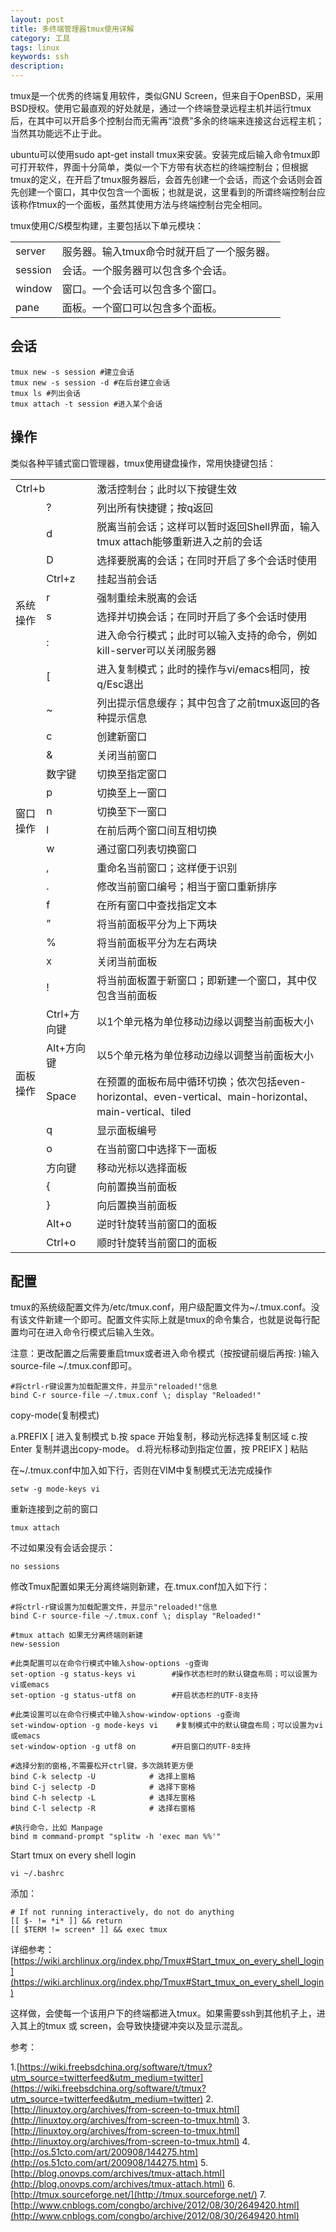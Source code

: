 ```yaml
---
layout: post
title: 多终端管理器tmux使用详解
category: 工具
tags: linux
keywords: ssh
description:
---
```


tmux是一个优秀的终端复用软件，类似GNU Screen，但来自于OpenBSD，采用BSD授权。使用它最直观的好处就是，通过一个终端登录远程主机并运行tmux后，在其中可以开启多个控制台而无需再“浪费”多余的终端来连接这台远程主机；当然其功能远不止于此。

ubuntu可以使用sudo apt-get install tmux来安装。安装完成后输入命令tmux即可打开软件，界面十分简单，类似一个下方带有状态栏的终端控制台；但根据tmux的定义，在开启了tmux服务器后，会首先创建一个会话，而这个会话则会首先创建一个窗口，其中仅包含一个面板；也就是说，这里看到的所谓终端控制台应该称作tmux的一个面板，虽然其使用方法与终端控制台完全相同。

tmux使用C/S模型构建，主要包括以下单元模块：

<table class="table_border">
    <tbody>
        <tr>
            <td>server</td>
            <td>服务器。输入tmux命令时就开启了一个服务器。</td>
        </tr>
        <tr>
            <td >session</td>
            <td>会话。一个服务器可以包含多个会话。</td>
        </tr>
        <tr>
            <td >window</td>
            <td>窗口。一个会话可以包含多个窗口。</td>
        </tr>
        <tr>
            <td >pane</td>
            <td>面板。一个窗口可以包含多个面板。</td>
        </tr>
    </tbody>
</table>

## 会话

```
tmux new -s session #建立会话
tmux new -s session -d #在后台建立会话 
tmux ls #列出会话 
tmux attach -t session #进入某个会话 
```

## 操作

类似各种平铺式窗口管理器，tmux使用键盘操作，常用快捷键包括：

<table class="table_border" >
    <tbody>
        <tr>
            <td colspan="2">Ctrl+b</td>
            <td>激活控制台；此时以下按键生效</td>
        </tr>
        <tr>
            <td rowspan="9">系统操作</td>
            <td>?</td>
            <td>列出所有快捷键；按q返回</td>
        </tr>
        <tr>
            <td>d</td>
            <td>脱离当前会话；这样可以暂时返回Shell界面，输入tmux attach能够重新进入之前的会话</td>
        </tr>
        <tr>
            <td>D</td>
            <td>选择要脱离的会话；在同时开启了多个会话时使用</td>
        </tr>
        <tr>
            <td>Ctrl+z</td>
            <td>挂起当前会话</td>
        </tr>
        <tr>
            <td>r</td>
            <td>强制重绘未脱离的会话</td>
        </tr>
        <tr>
            <td>s</td>
            <td>选择并切换会话；在同时开启了多个会话时使用</td>
        </tr>
        <tr>
            <td>:</td>
            <td>进入命令行模式；此时可以输入支持的命令，例如kill-server可以关闭服务器</td>
        </tr>
        <tr>
            <td>[</td>
            <td>进入复制模式；此时的操作与vi/emacs相同，按q/Esc退出</td>
        </tr>
        <tr>
            <td >~</td>
            <td >列出提示信息缓存；其中包含了之前tmux返回的各种提示信息</td>
        </tr>
        <tr>
            <td rowspan="10">窗口操作</td>
            <td>c</td>
            <td>创建新窗口</td>
        </tr>
        <tr>
            <td>&amp;</td>
            <td>关闭当前窗口</td>
        </tr>
        <tr>
            <td>数字键</td>
            <td>切换至指定窗口</td>
        </tr>
        <tr>
            <td>p</td>
            <td>切换至上一窗口</td>
        </tr>
        <tr>
            <td>n</td>
            <td>切换至下一窗口</td>
        </tr>
        <tr>
            <td>l</td>
            <td>在前后两个窗口间互相切换</td>
        </tr>
        <tr>
            <td>w</td>
            <td>通过窗口列表切换窗口</td>
        </tr>
        <tr>
            <td>,</td>
            <td>重命名当前窗口；这样便于识别</td>
        </tr>
        <tr>
            <td>.</td>
            <td>修改当前窗口编号；相当于窗口重新排序</td>
        </tr>
        <tr>
            <td>f</td>
            <td>在所有窗口中查找指定文本</td>
        </tr>
        <tr>
            <td rowspan="14">面板操作</td>
            <td class="col1 centeralign">”</td>
            <td>将当前面板平分为上下两块</td>
        </tr>
        <tr>
            <td >%</td>
            <td >将当前面板平分为左右两块</td>
        </tr>
        <tr>
            <td >x</td>
            <td >关闭当前面板</td>
        </tr>
        <tr>
            <td >!</td>
            <td >将当前面板置于新窗口；即新建一个窗口，其中仅包含当前面板</td>
        </tr>
        <tr>
            <td >Ctrl+方向键</td>
            <td >以1个单元格为单位移动边缘以调整当前面板大小</td>
        </tr>
        <tr>
            <td >Alt+方向键</td>
            <td >以5个单元格为单位移动边缘以调整当前面板大小</td>
        </tr>
        <tr>
            <td >Space</td>
            <td >在预置的面板布局中循环切换；依次包括even-horizontal、even-vertical、main-horizontal、main-vertical、tiled</td>
        </tr>
        <tr>
            <td >q</td>
            <td >显示面板编号</td>
        </tr>
        <tr>
            <td >o</td>
            <td >在当前窗口中选择下一面板</td>
        </tr>
        <tr>
            <td >方向键</td>
            <td >移动光标以选择面板</td>
        </tr>
        <tr>
            <td >{</td>
            <td >向前置换当前面板</td>
        </tr>
        <tr>
            <td >}</td>
            <td >向后置换当前面板</td>
        </tr>
        <tr>
            <td >Alt+o</td>
            <td >逆时针旋转当前窗口的面板</td>
        </tr>
        <tr>
            <td >Ctrl+o</td>
            <td >顺时针旋转当前窗口的面板</td>
        </tr>
    </tbody>
</table>

## 配置

tmux的系统级配置文件为/etc/tmux.conf，用户级配置文件为~/.tmux.conf。没有该文件新建一个即可。配置文件实际上就是tmux的命令集合，也就是说每行配置均可在进入命令行模式后输入生效。

注意：更改配置之后需要重启tmux或者进入命令模式（按按键前缀后再按: )输入 source-file ~/.tmux.conf即可。

```
#将ctrl-r键设置为加载配置文件，并显示"reloaded!"信息
bind C-r source-file ~/.tmux.conf \; display "Reloaded!"
```

copy-mode(复制模式)

a.PREFIX [ 进入复制模式 
b.按 space 开始复制，移动光标选择复制区域 
c.按 Enter 复制并退出copy-mode。 
d.将光标移动到指定位置，按 PREIFX ] 粘贴 

在~/.tmux.conf中加入如下行，否则在VIM中复制模式无法完成操作 

```
setw -g mode-keys vi
```

重新连接到之前的窗口

```
tmux attach
```

不过如果没有会话会提示：

```
no sessions
```

修改Tmux配置如果无分离终端则新建，在.tmux.conf加入如下行：

```
#将ctrl-r键设置为加载配置文件，并显示"reloaded!"信息
bind C-r source-file ~/.tmux.conf \; display "Reloaded!"

#tmux attach 如果无分离终端则新建
new-session

#此类配置可以在命令行模式中输入show-options -g查询
set-option -g status-keys vi        #操作状态栏时的默认键盘布局；可以设置为vi或emacs
set-option -g status-utf8 on        #开启状态栏的UTF-8支持

#此类设置可以在命令行模式中输入show-window-options -g查询
set-window-option -g mode-keys vi    #复制模式中的默认键盘布局；可以设置为vi或emacs
set-window-option -g utf8 on        #开启窗口的UTF-8支持

#选择分割的窗格,不需要松开ctrl键，多次跳转更方便
bind C-k selectp -U            # 选择上窗格
bind C-j selectp -D            # 选择下窗格
bind C-h selectp -L            # 选择左窗格
bind C-l selectp -R            # 选择右窗格

#执行命令，比如 Manpage
bind m command-prompt "splitw -h 'exec man %%'"
```

Start tmux on every shell login

```
vi ~/.bashrc
```

添加：

```
# If not running interactively, do not do anything
[[ $- != *i* ]] && return
[[ $TERM != screen* ]] && exec tmux
```

详细参考：[https://wiki.archlinux.org/index.php/Tmux#Start_tmux_on_every_shell_login](https://wiki.archlinux.org/index.php/Tmux#Start_tmux_on_every_shell_login)

这样做，会使每一个该用户下的终端都进入tmux。如果需要ssh到其他机子上，进入其上的tmux 或 screen，会导致快捷键冲突以及显示混乱。

参考：

1.[https://wiki.freebsdchina.org/software/t/tmux?utm_source=twitterfeed&utm_medium=twitter](https://wiki.freebsdchina.org/software/t/tmux?utm_source=twitterfeed&utm_medium=twitter)
2.[http://linuxtoy.org/archives/from-screen-to-tmux.html](http://linuxtoy.org/archives/from-screen-to-tmux.html)
3.[http://linuxtoy.org/archives/from-screen-to-tmux.html](http://linuxtoy.org/archives/from-screen-to-tmux.html)
4.[http://os.51cto.com/art/200908/144275.htm](http://os.51cto.com/art/200908/144275.htm)
5.[http://blog.onovps.com/archives/tmux-attach.html](http://blog.onovps.com/archives/tmux-attach.html)
6.[http://tmux.sourceforge.net/](http://tmux.sourceforge.net/)
7.[http://www.cnblogs.com/congbo/archive/2012/08/30/2649420.html](http://www.cnblogs.com/congbo/archive/2012/08/30/2649420.html)